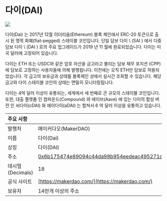 # 다이(DAI)

![](../../.gitbook/assets/dai.png)

다이(Dai) 는 2017년 12월 이더리움(Ethereum) 블록 체인에서 ERC-20 토큰으로 출시 된 명목 화폐(fiat-pegged) 스테이블 코인입니다. 단일 담보 다이 \ (SAI \) 에서 다중 담보 다이 \ (DAI \) 로의 주요 업그레이드가 2019 년 11 월에 완료되었습니다. 다이는 미국 달러에 고정되어 있습니다.

다이는 ETH 또는 USDC와 같은 암호 자산을 금고라고 불리는 담보 채무 포지션 \(CPP\) 에 담보로 고정하는 사용자들에 의해 발행됩니다. 이전에는 오직 ETH만 담보로 허용되었습니다. 각 금고의 보유금과 상태를 블록체인 상에서 실시간 조회할 수 있습니다. 해당 금고와 다이 스테이블 코인의 상태는 면밀히 모니터링됩니다.

다이는 4억 달러 이상이 유통되는, 세계에서 세 번째로 큰 규모의 스테이블 코인입니다. 또한, 대출 플랫폼 인 컴파운드(Compound) 와 에이브(Aave) 에 있는 다이의 합성 버전 인 씨다이(cDAI) 와 에이다이(aDAI) 는 합쳐서 6 억 달러 이상을 유통하고 있습니다.

| 주요 사항         |                                                                                                                     |
|:------------- |:------------------------------------------------------------------------------------------------------------------- |
| 발행처           | 메이커다오(MakerDAO)                                                                                                     |
| 이름            | 다이(Dai)                                                                                                             |
| 상징            | 다이(DAI)                                                                                                             |
| 주소            | [0x6b175474e89094c44da98b954eedeac495271d0f](https://etherscan.io/token/0x6b175474e89094c44da98b954eedeac495271d0f) |
| 데시멀(Decimals) | 18                                                                                                                  |
| 공식 사이트        | [https://makerdao.com/](https://makerdao.com/)                                                                      |
| 보유자           | 14만개 이상의 주소                                                                                                         |

